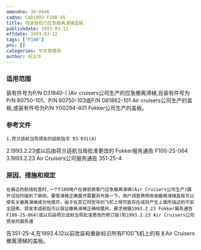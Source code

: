 ```yaml
---
amendno: 39-0946  
cadno: CAD1993-F100-05  
title: 改装登机门应急撤离滑梯盖板  
publishdate: 1993-03-12  
effdate: 1993-03-12  
tags: ["F100"]  
pns: []  
categories: 华东管理局  
author: 何正华  
---
```

  
### 适用范围  
装有件号为P/N D31840-( )Air cruisers公司生产的应急撤离滑梯,且装有件号为P/N 60750-101、P/N 60750-103或P/N D61862-101 Air cruisers公司生产的盖板,或装有件号为P/N Y00294-401 Fokker公司生产的盖板。  
  
<!--more-->  
### 参考文件  
    1.荷兰适航当局颁发的适航指令 93-031(A)  
2.1993.2.23或以后由荷兰适航当局批准更改的 Fokker服务通告 F100-25-064  
    3.1993.2.23 Air Cruisers公司服务通告 351-25-4  
  
### 原因、措施和规定  
    在最近的航线检查时,一个F100用户在做前旅客门应急撤离滑梯(Air Cruisers公司生产)展开试验时碰到了麻烦。要使滑梯正确展开需要另外推一下。用户调查表明改装撤离滑梯盖板可以使有关撤离滑梯成功地展开。由于在其它同型号的飞机上很可能存在或将产生上面所描述的不安全因素，颁发本适航指令以保证撤离滑梯正确地展开。要求根据1993.2.23 Fokker服务通告F100-25-064(或以后由荷兰适航当局批准更改的修订版)和1993.2.23 Air Cruisers公司颁发的服务通  
  
告351-25-4,在1993.4.12以前改装和重新标识所有F100飞机上的有关Air Cruisers撤离滑梯的盖板。  
